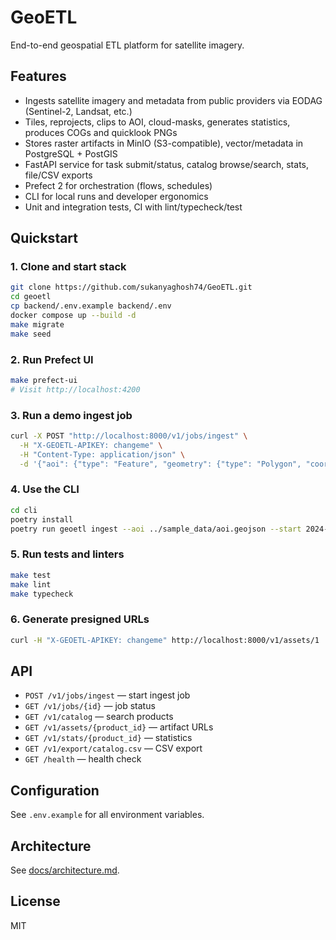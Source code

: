 # GeoETL

End-to-end geospatial ETL platform for satellite imagery.

## Features

- Ingests satellite imagery and metadata from public providers via EODAG (Sentinel-2, Landsat, etc.)
- Tiles, reprojects, clips to AOI, cloud-masks, generates statistics, produces COGs and quicklook PNGs
- Stores raster artifacts in MinIO (S3-compatible), vector/metadata in PostgreSQL + PostGIS
- FastAPI service for task submit/status, catalog browse/search, stats, file/CSV exports
- Prefect 2 for orchestration (flows, schedules)
- CLI for local runs and developer ergonomics
- Unit and integration tests, CI with lint/typecheck/test

## Quickstart

### 1. Clone and start stack

```sh
git clone https://github.com/sukanyaghosh74/GeoETL.git
cd geoetl
cp backend/.env.example backend/.env
docker compose up --build -d
make migrate
make seed
```

### 2. Run Prefect UI

```sh
make prefect-ui
# Visit http://localhost:4200
```

### 3. Run a demo ingest job

```sh
curl -X POST "http://localhost:8000/v1/jobs/ingest" \
  -H "X-GEOETL-APIKEY: changeme" \
  -H "Content-Type: application/json" \
  -d '{"aoi": {"type": "Feature", "geometry": {"type": "Polygon", "coordinates": [[[12,48],[12.1,48],[12.1,48.1],[12,48.1],[12,48]]]}}, "start": "2024-01-01", "end": "2024-01-31", "collection": "sentinel-2"}'
```

### 4. Use the CLI

```sh
cd cli
poetry install
poetry run geoetl ingest --aoi ../sample_data/aoi.geojson --start 2024-01-01 --end 2024-01-31 --collection sentinel-2 --use-mock
```

### 5. Run tests and linters

```sh
make test
make lint
make typecheck
```

### 6. Generate presigned URLs

```sh
curl -H "X-GEOETL-APIKEY: changeme" http://localhost:8000/v1/assets/1
```

## API

- `POST /v1/jobs/ingest` — start ingest job
- `GET /v1/jobs/{id}` — job status
- `GET /v1/catalog` — search products
- `GET /v1/assets/{product_id}` — artifact URLs
- `GET /v1/stats/{product_id}` — statistics
- `GET /v1/export/catalog.csv` — CSV export
- `GET /health` — health check

## Configuration

See `.env.example` for all environment variables.

## Architecture

See [docs/architecture.md](docs/architecture.md).

## License

MIT
